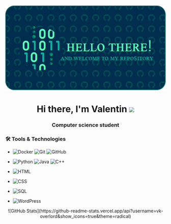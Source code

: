 <p align="center">
  <img src="./images/github-header-image.png" alt="GitHub Header">
</p>

<h1 align="center"> 
  Hi there, I'm Valentin <img src="https://github.com/blackcater/blackcater/raw/main/images/Hi.gif" height="32"/>
</h1>
<h3 align="center">Computer science student</h3>

### 🛠 Tools & Technologies
- ![Docker](https://img.shields.io/badge/Docker-2496ED?style=for-the-badge&logo=docker&logoColor=white)
![Git](https://img.shields.io/badge/Git-F05032?style=for-the-badge&logo=git&logoColor=white)
![GitHub](https://img.shields.io/badge/GitHub-181717?style=for-the-badge&logo=github&logoColor=white)

- ![Python](https://img.shields.io/badge/Python-00A650?style=for-the-badge&logo=python&logoColor=white)
![Java](https://img.shields.io/badge/Java-ED8B00?style=for-the-badge&logo=coffeescript&logoColor=white)
![C++](https://img.shields.io/badge/C++-00599C?style=for-the-badge&logo=cplusplus&logoColor=white)

- ![HTML](https://img.shields.io/badge/HTML-FF4B26?style=for-the-badge&logo=html5&logoColor=white)
- ![CSS](https://img.shields.io/badge/CSS-FFA500?style=for-the-badge&logo=css3&logoColor=white)
- ![SQL](https://img.shields.io/badge/SQL-336791?style=for-the-badge&logo=postgresql&logoColor=white)
- ![WordPress](https://img.shields.io/badge/WordPress-21759B?style=for-the-badge&logo=wordpress&logoColor=white)

<p align="center">
  ![GitHub Stats](https://github-readme-stats.vercel.app/api?username=vk-overlord&show_icons=true&theme=radical)
</p>
<!--
### 🔥 Лучшие проекты:
- [Проект 1](https://github.com/ТВОЙ_НИК/проект1) - Краткое описание
- [Проект 2](https://github.com/ТВОЙ_НИК/проект2) - Краткое описание

### 🔧 Основные технологии:
- 🐍 Python | Java | C++
- 📦 Docker | Git & GitHub | Qt Designer
- 🌐 HTML | CSS | SQL (Основы)

### 📬 Связь со мной:
[![Telegram](https://img.shields.io/badge/Telegram-blue?style=flat&logo=telegram)](https://t.me/твой_ник)
[![LinkedIn](https://img.shields.io/badge/LinkedIn-blue?style=flat&logo=linkedin)](https://linkedin.com/in/твой_ник)
-->

<!--
**vk-overlord/vk-overlord** is a ✨ _special_ ✨ repository because its `README.md` (this file) appears on your GitHub profile.

Here are some ideas to get you started:

- 🔭 I’m currently working on ...
- 🌱 I’m currently learning ...
- 👯 I’m looking to collaborate on ...
- 🤔 I’m looking for help with ...
- 💬 Ask me about ...
- 📫 How to reach me: ...
- 😄 Pronouns: ...
- ⚡ Fun fact: ...
-->
